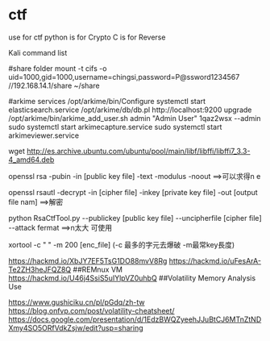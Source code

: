 # ctf
use for ctf
python is for Crypto 
C is for Reverse


Kali command list


#share folder
mount -t cifs -o uid=1000,gid=1000,username=chingsi,password=P@ssword1234567 //192.168.14.1/share ~/share



#arkime services
/opt/arkime/bin/Configure
systemctl start elasticsearch.service
/opt/arkime/db/db.pl http://localhost:9200 upgrade
/opt/arkime/bin/arkime_add_user.sh admin "Admin User" 1qaz2wsx --admin
sudo systemctl start arkimecapture.service
sudo systemctl start arkimeviewer.service


wget http://es.archive.ubuntu.com/ubuntu/pool/main/libf/libffi/libffi7_3.3-4_amd64.deb




openssl rsa -pubin -in [public key file] -text -modulus -noout   ==>可以求得n e 

openssl rsautl -decrypt -in [cipher file] -inkey [private key file] -out [output file nam]  ==>解密

python RsaCtfTool.py --publickey [public key file] --uncipherfile [cipher file] --attack fermat  ==>n太大 可使用

xortool -c " " -m 200 [enc_file]   (-c 最多的字元去爆破  -m最常key長度)


https://hackmd.io/XbJY7EF5TsG1DO88mvV8Rg
https://hackmd.io/uFesArA-Te2ZH3heJFQZ8Q   ##REMnux VM
https://hackmd.io/U46j4SsiS5uIYlpVZ0uhbQ   ##Volatility Memory Analysis Use

https://www.gushiciku.cn/pl/pGdq/zh-tw
https://blog.onfvp.com/post/volatility-cheatsheet/
https://docs.google.com/presentation/d/1EdzBWQZyeehJJuBtCJ6MTnZtNDXmy4SO5ORfVdkZsjw/edit?usp=sharing